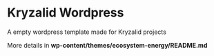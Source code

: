 # Kryzalid Wordpress

A empty wordpress template made for Kryzalid projects

More details in __wp-content/themes/ecosystem-energy/README.md__

